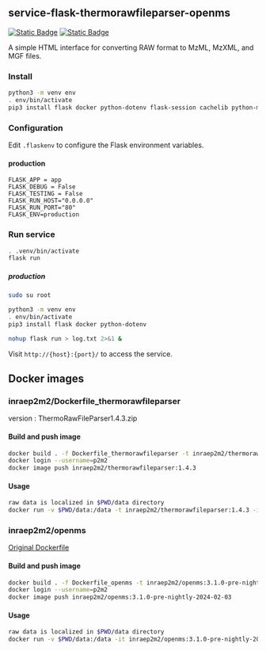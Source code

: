 
## service-flask-thermorawfileparser-openms

[![Static Badge](https://img.shields.io/badge/orion_inrae-openstack-blue)](https://services-p2m2-test-192-168-100-66.vm.openstack.genouest.org)
[![Static Badge](https://img.shields.io/badge/genostack_genouest-openstack-blue)](https://services-p2m2-test-192-168-100-66.vm.openstack.genouest.org)


A simple HTML interface for converting RAW format to MzML, MzXML, and MGF files.

### Install

```bash
python3 -m venv env
. env/bin/activate
pip3 install flask docker python-dotenv flask-session cachelib python-memcached
```

### Configuration

Edit `.flaskenv` to configure the Flask environment variables.

#### production

```
FLASK_APP = app
FLASK_DEBUG = False
FLASK_TESTING = False
FLASK_RUN_HOST="0.0.0.0"
FLASK_RUN_PORT="80"
FLASK_ENV=production
```

### Run service

```bash
. .venv/bin/activate
flask run
```

##### production

```bash
sudo su root

python3 -m venv env
. env/bin/activate
pip3 install flask docker python-dotenv

nohup flask run > log.txt 2>&1 &
```


Visit `http://{host}:{port}/` to access the service.


## Docker images

### inraep2m2/Dockerfile_thermorawfileparser

version : ThermoRawFileParser1.4.3.zip

#### Build and push image

```bash
docker build . -f Dockerfile_thermorawfileparser -t inraep2m2/thermorawfileparser:1.4.3
docker login --username=p2m2
docker image push inraep2m2/thermorawfileparser:1.4.3
```

#### Usage

```bash
raw data is localized in $PWD/data directory
docker run -v $PWD/data:/data -t inraep2m2/thermorawfileparser:1.4.3 -i=/data/MM_NOx_1_Direct.raw
```

### inraep2m2/openms

[Original Dockerfile](https://raw.githubusercontent.com/OpenMS/dockerfiles/master/executables/Dockerfile)


#### Build and push image
```bash
docker build . -f Dockerfile_openms -t inraep2m2/openms:3.1.0-pre-nightly-2024-02-03
docker login --username=p2m2
docker image push inraep2m2/openms:3.1.0-pre-nightly-2024-02-03
```

#### Usage

```bash
raw data is localized in $PWD/data directory
docker run -v $PWD/data:/data -it inraep2m2/openms:3.1.0-pre-nightly-2024-02-03 FileConverter -in /data/MM_NOx_1_Direct.mzML -out /data/MM_NOx_1_Direct.mzXML
```
